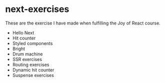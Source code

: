 # next-exercises

These are the exercise I have made when fulfilling the Joy of React course.

- Hello Next
- Hit counter
- Styled components
- Bright
- Drum machine
- SSR exercises
- Routing exercises
- Dynamic hit counter
- Suspense exercises
